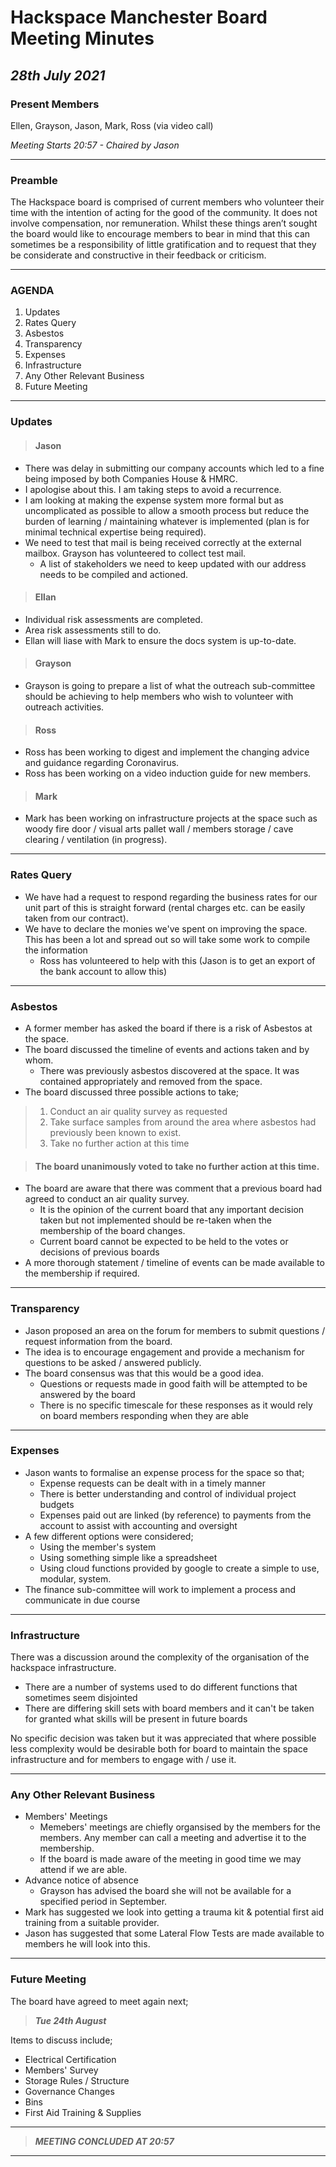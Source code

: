 # Hackspace Manchester Board Meeting Minutes
## *28th July 2021*
### Present Members
Ellen, Grayson, Jason, Mark, Ross (via video call)

*Meeting Starts 20:57 - Chaired by Jason*

---

### Preamble
The Hackspace board is comprised of current members who volunteer their time with the intention of acting for the good of the community. It does not involve compensation, nor remuneration. Whilst these things aren’t sought the board would like to encourage members to bear in mind that this can sometimes be a responsibility of little gratification and to request that they be considerate and constructive in their feedback or criticism.

---

### AGENDA
1. Updates
2. Rates Query
3. Asbestos
4. Transparency
5. Expenses
6. Infrastructure
7. Any Other Relevant Business
8. Future Meeting

---

### Updates
> #### Jason
- There was delay in submitting our company accounts which led to a fine being imposed by both Companies House & HMRC.
- I apologise about this. I am taking steps to avoid a recurrence.
- I am looking at making the expense system more formal but as uncomplicated as possible to allow a smooth process but reduce the burden of learning / maintaining whatever is implemented (plan is for minimal technical expertise being required).
- We need to test that mail is being received correctly at the external mailbox. Grayson has volunteered to collect test mail.
  - A list of stakeholders we need to keep updated with our address needs to be compiled and actioned.

> #### Ellan
- Individual risk assessments are completed.
- Area risk assessments still to do.
- Ellan will liase with Mark to ensure the docs system is up-to-date.

> #### Grayson
- Grayson is going to prepare a list of what the outreach sub-committee should be achieving to help members who wish to volunteer with outreach activities. 

> #### Ross
- Ross has been working to digest and implement the changing advice and guidance regarding Coronavirus.
- Ross has been working on a video induction guide for new members.

> #### Mark
- Mark has been working on infrastructure projects at the space such as woody fire door / visual arts pallet wall / members storage / cave clearing / ventilation (in progress).

---

### Rates Query
- We have had a request to respond regarding the business rates for our unit part of this is straight forward (rental charges etc. can be easily taken from our contract).
- We have to declare the monies we've spent on improving the space. This has been a lot and spread out so will take some work to compile the information
  - Ross has volunteered to help with this (Jason is to get an export of the bank account to allow this)

--- 

### Asbestos

- A former member has asked the board if there is a risk of Asbestos at the space.
- The board discussed the timeline of events and actions taken and by whom.
  - There was previously asbestos discovered at the space. It was contained appropriately and removed from the space.
- The board discussed three possible actions to take;
> 1. Conduct an air quality survey as requested
> 2. Take surface samples from around the area where asbestos had previously been known to exist.
> 3. Take no further action at this time

>#### The board unanimously voted to take no further action at this time.

- The board are aware that there was comment that a previous board had agreed to conduct an air quality survey.
  - It is the opinion of the current board that any important decision taken but not implemented should be re-taken when the membership of the board changes.
  - Current board cannot be expected to be held to the votes or decisions of previous boards
- A more thorough statement / timeline of events can be made available to the membership if required.

---

### Transparency

- Jason proposed an area on the forum for members to submit questions / request information from the board.
- The idea is to encourage engagement and provide a mechanism for questions to be asked / answered publicly.
- The board consensus was that this would be a good idea.
  - Questions or requests made in good faith will be attempted to be answered by the board
  - There is no specific timescale for these responses as it would rely on board members responding when they are able

---

### Expenses

- Jason wants to formalise an expense process for the space so that;
  - Expense requests can be dealt with in a timely manner
  - There is better understanding and control of individual project budgets
  - Expenses paid out are linked (by reference) to payments from the account to assist with accounting and oversight
- A few different options were considered;
  - Using the member's system
  - Using something simple like a spreadsheet
  - Using cloud functions provided by google to create a simple to use, modular, system.
- The finance sub-committee will work to implement a process and communicate in due course

--- 

### Infrastructure

There was a discussion around the complexity of the organisation of the hackspace infrastructure.

- There are a number of systems used to do different functions that sometimes seem disjointed
- There are differing skill sets with board members and it can't be taken for granted what skills will be present in future boards

No specific decision was taken but it was appreciated that where possible less complexity would be desirable both for board to maintain the space infrastructure and for members to engage with / use it.

--- 

### Any Other Relevant Business

- Members' Meetings
  - Memebers' meetings are chiefly organsised by the members for the members. Any member can call a meeting and advertise it to the membership.
  - If the board is made aware of the meeting in good time we may attend if we are able.
- Advance notice of absence
  - Grayson has advised the board she will not be available for a specified period in September.
- Mark has suggested we look into getting a trauma kit & potential first aid training from a suitable provider.
- Jason has suggested that some Lateral Flow Tests are made available to members he will look into this.

--- 

### Future Meeting

The board have agreed to meet again next;

> ***Tue 24th August***

Items to discuss include;

- Electrical Certification
- Members' Survey
- Storage Rules / Structure
- Governance Changes
- Bins
- First Aid Training & Supplies

---
> ***MEETING CONCLUDED AT 20:57***
---
